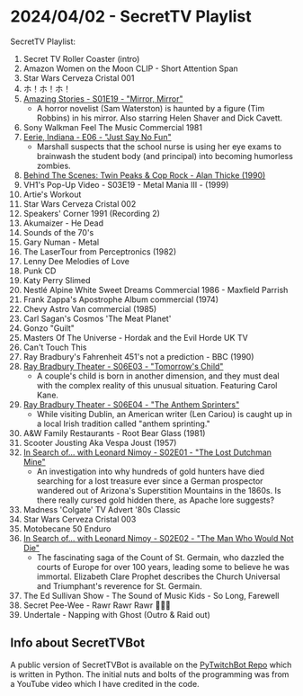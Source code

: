 # 2024/04/02 - SecretTV Playlist

SecretTV Playlist:
1. Secret TV Roller Coaster (intro)
2. Amazon Women on the Moon CLIP - Short Attention Span
3. Star Wars Cerveza Cristal 001
4. ホ！ホ！ホ！
5. [Amazing Stories - S01E19 - "Mirror, Mirror"](https://en.wikipedia.org/wiki/Amazing_Stories_(1985_TV_series)#Season_1_(1985%E2%80%9386))
   - A horror novelist (Sam Waterston) is haunted by a figure (Tim Robbins) in his mirror.  Also starring Helen Shaver and Dick Cavett.
6. Sony Walkman Feel The Music Commercial 1981
7. [Eerie, Indiana - E06 - "Just Say No Fun"](https://en.wikipedia.org/wiki/Eerie%2C_Indiana#Episodes)
   - Marshall suspects that the school nurse is using her eye exams to brainwash the student body (and principal) into becoming humorless zombies.
8. [Behind The Scenes: Twin Peaks & Cop Rock - Alan Thicke (1990)](https://mytvlog.blogspot.com/2010/05/twin-peaks-cop-rock-behind-scenes-1990.html)
9. VH1's Pop-Up Video - S03E19 - Metal Mania III - (1999)
10. Artie's Workout
11. Star Wars Cerveza Cristal 002
12. Speakers' Corner 1991 (Recording 2)
13. Akumaizer - He Dead
14. Sounds of the 70's
16. Gary Numan - Metal
17. The LaserTour from Perceptronics (1982)
18. Lenny Dee Melodies of Love
19. Punk CD
20. Katy Perry Slimed
21. Nestlé Alpine White Sweet Dreams Commercial 1986 - Maxfield Parrish
22. Frank Zappa's Apostrophe Album commercial (1974)
23. Chevy Astro Van commercial (1985)
24. Carl Sagan's Cosmos 'The Meat Planet'
25. Gonzo "Guilt"
26. Masters Of The Universe - Hordak and the Evil Horde UK TV
27. Can't Touch This
28. Ray Bradbury's Fahrenheit 451's not a prediction - BBC (1990)
29. [Ray Bradbury Theater - S06E03 - "Tomorrow's Child"](https://en.wikipedia.org/wiki/List_of_Ray_Bradbury_Theater_episodes#Season_6_(1992))
    -  A couple's child is born in another dimension, and they must deal with the complex reality of this unusual situation. Featuring Carol Kane.
30. [Ray Bradbury Theater - S06E04 - "The Anthem Sprinters"](https://en.wikipedia.org/wiki/List_of_Ray_Bradbury_Theater_episodes#Season_6_(1992))
    -  While visiting Dublin, an American writer (Len Cariou) is caught up in a local Irish tradition called "anthem sprinting."
31. A&W Family Restaurants - Root Bear Glass (1981)
32. Scooter Jousting Aka Vespa Joust (1957)
33. [In Search of... with Leonard Nimoy - S02E01 - "The Lost Dutchman Mine"](https://en.wikipedia.org/wiki/In_Search_of..._(TV_series)#Season_2_(1977%E2%80%931978))
    - An investigation into why hundreds of gold hunters have died searching for a lost treasure ever since a German prospector wandered out of Arizona's Superstition Mountains in the 1860s. Is there really cursed gold hidden there, as Apache lore suggests?
34. Madness 'Colgate' TV Advert '80s Classic
35. Star Wars Cerveza Cristal 003
36. Motobecane 50 Enduro
37. [In Search of... with Leonard Nimoy - S02E02 - "The Man Who Would Not Die"](https://en.wikipedia.org/wiki/In_Search_of..._(TV_series)#Season_2_(1977%E2%80%931978))
    - The fascinating saga of the Count of St. Germain, who dazzled the courts of Europe for over 100 years, leading some to believe he was immortal. Elizabeth Clare Prophet describes the Church Universal and Triumphant's reverence for St. Germain.
38. The Ed Sullivan Show - The Sound of Music Kids - So Long, Farewell
39. Secret Pee-Wee - Rawr Rawr Rawr 🐊🐊🐊
40. Undertale - Napping with Ghost (Outro & Raid out)


## Info about SecretTVBot

A public version of SecretTVBot is available on the [PyTwitchBot Repo](https://github.com/awbored/PyTwitchBot) which is written in Python.  The initial nuts and bolts of the programming was from a YouTube video which I have credited in the code.
